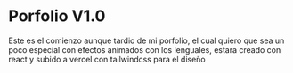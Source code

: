 # Porfolio V1.0

Este es el comienzo aunque tardio de mi porfolio, el cual quiero que sea un poco especial con efectos
animados con los lenguales, estara creado con react y subido a vercel con tailwindcss para el diseño
